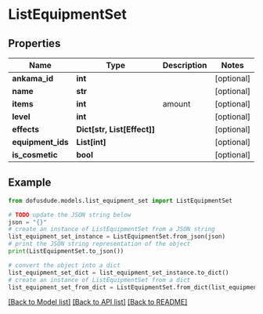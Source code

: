 # ListEquipmentSet


## Properties

Name | Type | Description | Notes
------------ | ------------- | ------------- | -------------
**ankama_id** | **int** |  | [optional] 
**name** | **str** |  | [optional] 
**items** | **int** | amount | [optional] 
**level** | **int** |  | [optional] 
**effects** | **Dict[str, List[Effect]]** |  | [optional] 
**equipment_ids** | **List[int]** |  | [optional] 
**is_cosmetic** | **bool** |  | [optional] 

## Example

```python
from dofusdude.models.list_equipment_set import ListEquipmentSet

# TODO update the JSON string below
json = "{}"
# create an instance of ListEquipmentSet from a JSON string
list_equipment_set_instance = ListEquipmentSet.from_json(json)
# print the JSON string representation of the object
print(ListEquipmentSet.to_json())

# convert the object into a dict
list_equipment_set_dict = list_equipment_set_instance.to_dict()
# create an instance of ListEquipmentSet from a dict
list_equipment_set_from_dict = ListEquipmentSet.from_dict(list_equipment_set_dict)
```
[[Back to Model list]](../README.md#documentation-for-models) [[Back to API list]](../README.md#documentation-for-api-endpoints) [[Back to README]](../README.md)


